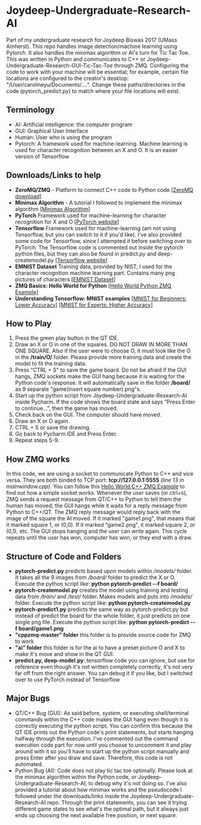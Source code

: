 # Joydeep-Undergraduate-Research-AI

Part of my undergraduate research for Joydeep Biswas 2017 (UMass Amherst). This repo handles image detection/machine learning using Pytorch. It also handles the minimax algorithm or AI's turn for Tic Tac Toe. This was written in Python and communicates to C++ or Joydeep-Undergraduate-Research-GUI-Tic-Tac-Toe through ZMQ. Configuring the code to work with your machine will be essential; for example, certain file locations are configured to the creator's desktop: "/User/carolineyu/Documents/....". Change these paths/directories in the code (pytorch_predict.py) to match where your file locations will exist.



## Terminology
- AI: Artificial intelligence: the computer program
- GUI: Graphical User Interface
- Human: User who is using the program
- Pytorch: A framework used for machine-learning. Machine learning is used for character recognition between an X and O. It is an easier version of Tensorflow

## Downloads/Links to help
- **ZeroMQ/ZMQ** - Platform to connect C++ code to Python code
[[ZeroMQ download]](http://zeromq.org/area:download)
- **Minimax Algorithm** - A tutorial I followed to implement the minimax algorithm
[[Minimax Algorithm]](http://www.sarathlakshman.com/2011/04/29/writing-a-tic-tac)
- **PyTorch** Framework used for machine-learning for character recognition for X and O
[[PyTorch website]](http://pytorch.org/)
- **Tensorflow** Framework used for machine-learning (am not using Tensorflow, but you can switch to it if you'd like). I've also provided some code for Tensorflow, since I attempted it before switching over to PyTorch. The Tensorflow code is commented out inside the pytorch python files, but they can also be found in predict.py and deep-createmodel.py
[[Tensorflow website]](https://www.tensorflow.org/)
- **EMNIST Dataset** Training data, provided by NIST, I used for the character recognition machine learning part. Contains many png pictures of characters
[[EMNIST Dataset]](https://www.nist.gov/itl/iad/image-group/emnist-dataset)
- **ZMQ Basics: Hello World for Python**
[[Hello World Python ZMQ Example]](http://zguide.zeromq.org/py:hwclient)
- **Understanding Tensorflow: MNIST examples**
[[MNIST for Beginners: Lower Accuracy]](https://www.tensorflow.org/get_started/mnist/beginners)
[[MNIST for Experts: Higher Accuracy]](https://www.tensorflow.org/get_started/mnist/beginners)

## How to Play
1. Press the green play button in the QT IDE.
2. Draw an X or O in one of the squares. DO NOT DRAW IN MORE THAN ONE SQUARE. Also if the user were to choose O, it must look like the O in the **/train/O/** folder. Please provide more training data and create the model to fit the training data.
3. Press "CTRL + S" to save the game board. Do not be afraid if the GUI hangs, ZMQ sockets make the GUI hang because it is waiting for the Python code's response. It will automatically save in the folder **/board/** as 9 separate "game(insert square number).png"s.
4. Start up the python script from Joydeep-Undergraduate-Research-AI inside Pycharm. If the code shows the board state and says "Press Enter to continue...", then the game has moved.
5. Check back on the GUI. The computer should have moved.
6. Draw an X or O again
7. CTRL + S or save the drawing.
8. Go back to Pycharm IDE and Press Enter.
9. Repeat steps 5-9.


## How ZMQ works
In this code, we are using a socket to communicate Python to C++ and vice versa. They are both binded to TCP port: **tcp://127.0.0.1:5555** *(line 13 in mainwindow.cpp)*. You can follow this [Hello World C++ ZMQ Example](http://zguide.zeromq.org/cpp:hwclient) to find out how a simple socket works. Whenever the user saves (or ctrl+s), ZMQ sends a request message from QT/C++ to Python to tell them the human has moved; the GUI hangs while it waits for a reply message from Python to C++/QT. The ZMQ reply message would reply back with the image of the square the AI moved. If it marked "game1.png", that means that it marked square 1, or (0,0). If it marked "game2.png", it marked square 2, or (0,1), etc. The GUI stops hanging and the user can write again. This cycle repeats until the user has won, computer has won, or they end with a draw. 

## Structure of Code and Folders
- **pytorch-predict.py** predicts based upon models within */models/* folder. It takes all the 9 images from */board/* folder to predict the X or O. Execute the python script like: **python pytorch-predict --f board/**
- **pytorch-createmodel.py** creates the model using training and testing data from */train/* and */test/* folder. Makes models and puts into */models/* folder. Execute the python script like: **python pytorch-createmodel.py**
- **pytorch-predict1.py** predicts the same way as pytorch-predict.py but instead of predict the board for the whole folder, it just predicts on one single png file. Execute the python script like: **python pytorch-predict --f board/game1.png**
- **"cppzmq-master" folder** this folder is to provide source code for ZMQ to work
- **"ai" folder** this folder is for the ai to have a preset picture O and X to make it's move and show in the QT GUI.
- **predict.py, deep-model.py**: tensorflow code you can ignore, but use for reference even though it's not written completely correctly, it's not very far off from the right answer. You can debug it if you like, but I switched over to use PyTorch instead of Tensorflow


## Major Bugs
- QT/C++ Bug (GUI): As said before, *system*, or executing shell/terminal commands within the C++ code makes the GUI hang even though it is correctly executing the python script. You can confirm this because the QT IDE prints out the Python code's print statements, but starts hanging halfway through the execution. I've commented out the command execution code part for now until you choose to uncomment it and play around with it so you'll have to start up the python script manually and press Enter after you draw and save. Therefore, this code is not automated.
- Python Bug (AI): Code does not play tic tac toe optimally. Please look at the minimax algorithm within the Python code, or Joydeep-Undergraduate-Research-AI, to debug why it's not doing so. I've also provided a tutorial about how minimax works and the pseudocode I followed under the downloads/links inside the Joydeep-Undergraduate-Research-AI repo. Through the print statements, you can see it trying different game states to see what's the optimal path, but it always just ends up choosing the next available free position, or next square.
